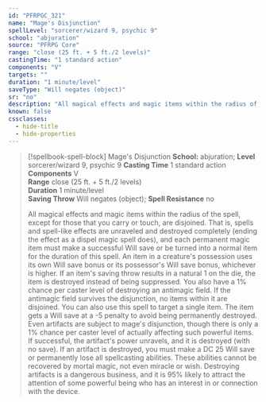 ```yaml
---
id: "PFRPGC_321"
name: "Mage's Disjunction"
spellLevel: "sorcerer/wizard 9, psychic 9"
school: "abjuration"
source: "PFRPG Core"
range: "close (25 ft. + 5 ft./2 levels)"
castingTime: "1 standard action"
components: "V"
targets: ""
duration: "1 minute/level"
saveType: "Will negates (object)"
sr: "no"
description: "All magical effects and magic items within the radius of the spell, except for those that you carry or touch, are disjoined.  That is, spells and spell-like effects are unraveled and destroyed completely (ending the effect as a dispel magic spell does), and each permanent magic item must make a successful Will save or be turned into a normal item for the duration of this spell.  An item in a creature's possession uses its own Will save bonus or its possessor's Will save bonus, whichever is higher. If an item's saving throw results in a natural 1 on the die, the item is destroyed instead of being suppressed.  You also have a 1% chance per caster level of destroying an antimagic field. If the antimagic field survives the disjunction, no items within it are disjoined.  You can also use this spell to target a single item. The item gets a Will save at a -5 penalty to avoid being permanently destroyed. Even artifacts are subject to mage's disjunction, though there is only a 1% chance per caster level of actually affecting such powerful items. If successful, the artifact's power unravels, and it is destroyed (with no save). If an artifact is destroyed, you must make a DC 25 Will save or permanently lose all spellcasting abilities. These abilities cannot be recovered by mortal magic, not even miracle or wish. Destroying artifacts is a dangerous business, and it is 95% likely to attract the attention of some powerful being who has an interest in or connection with the device."
known: false
cssclasses:
  - hide-title
  - hide-properties
---
```


> [!spellbook-spell-block] Mage's Disjunction
> **School:** abjuration; **Level** sorcerer/wizard 9, psychic 9
> **Casting Time** 1 standard action  
> **Components** V  
> **Range** close (25 ft. + 5 ft./2 levels)  
> **Duration** 1 minute/level  
> **Saving Throw** Will negates (object); **Spell Resistance** no
> 
> All magical effects and magic items within the radius of the spell, except for those that you carry or touch, are disjoined.  That is, spells and spell-like effects are unraveled and destroyed completely (ending the effect as a dispel magic spell does), and each permanent magic item must make a successful Will save or be turned into a normal item for the duration of this spell.  An item in a creature's possession uses its own Will save bonus or its possessor's Will save bonus, whichever is higher. If an item's saving throw results in a natural 1 on the die, the item is destroyed instead of being suppressed.  You also have a 1% chance per caster level of destroying an antimagic field. If the antimagic field survives the disjunction, no items within it are disjoined.  You can also use this spell to target a single item. The item gets a Will save at a -5 penalty to avoid being permanently destroyed. Even artifacts are subject to mage's disjunction, though there is only a 1% chance per caster level of actually affecting such powerful items. If successful, the artifact's power unravels, and it is destroyed (with no save). If an artifact is destroyed, you must make a DC 25 Will save or permanently lose all spellcasting abilities. These abilities cannot be recovered by mortal magic, not even miracle or wish. Destroying artifacts is a dangerous business, and it is 95% likely to attract the attention of some powerful being who has an interest in or connection with the device.